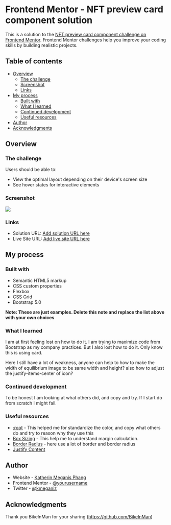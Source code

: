 # Frontend Mentor - NFT preview card component solution

This is a solution to the [NFT preview card component challenge on Frontend Mentor](https://www.frontendmentor.io/challenges/nft-preview-card-component-SbdUL_w0U). Frontend Mentor challenges help you improve your coding skills by building realistic projects. 

## Table of contents

- [Overview](#overview)
  - [The challenge](#the-challenge)
  - [Screenshot](#screenshot)
  - [Links](#links)
- [My process](#my-process)
  - [Built with](#built-with)
  - [What I learned](#what-i-learned)
  - [Continued development](#continued-development)
  - [Useful resources](#useful-resources)
- [Author](#author)
- [Acknowledgments](#acknowledgments)

## Overview

### The challenge

Users should be able to:

- View the optimal layout depending on their device's screen size
- See hover states for interactive elements

### Screenshot

![](./screenshot.jpg)


### Links

- Solution URL: [Add solution URL here](https://your-solution-url.com)
- Live Site URL: [Add live site URL here](https://your-live-site-url.com)

## My process

### Built with

- Semantic HTML5 markup
- CSS custom properties
- Flexbox
- CSS Grid
- Bootstrap 5.0

**Note: These are just examples. Delete this note and replace the list above with your own choices**

### What I learned

I am at first feeling lost on how to do it. I am trying to maximize code from Bootstrap as my company practices. But I also lost how to do it. Only know this is using card.

Here I still have a lot of weakness, anyone can help to how to make the width of equilibrium image to be same width and height? also how to adjust the justify-items-center of icon?


### Continued development

To be honest I am looking at what others did, and copy and try. If I start do from scratch I might fail.

### Useful resources

- [:root](https://developer.mozilla.org/en-US/docs/Web/CSS/:root) - This helped me for standardize the color, and copy what others do and try to reason why they use this
- [Box Sizing](https://www.w3schools.com/css/css3_box-sizing.asp) - This help me to understand margin calculation.
- [Border Radius](https://www.w3schools.com/cssref/css3_pr_border-radius.asp) - here use a lot of border and border radius
- [Justify Content](https://developer.mozilla.org/en-US/docs/Web/CSS/justify-content)


## Author

- Website - [Katherin Meganis Phang](https://kmeganiz.com/)
- Frontend Mentor - [@yourusername](https://www.frontendmentor.io/profile/kmeganiz)
- Twitter - [@kmeganiz](https://twitter.com/kmeganiz)


## Acknowledgments

Thank you BikeInMan for your sharing (https://github.com/BikeInMan)
